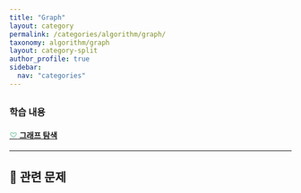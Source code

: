 ```yaml
---
title: "Graph"
layout: category
permalink: /categories/algorithm/graph/
taxonomy: algorithm/graph
layout: category-split
author_profile: true
sidebar:
  nav: "categories"
---
```



##

### 학습 내용

#### <a href="#" data-content="/assets/contents/algorithm/graph.md"><span style="color: #9bd6bd;">♡</span> 그래프 탐색 </a>

---

## 📝 관련 문제
